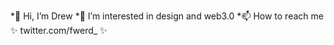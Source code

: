 *👋  Hi, I’m Drew
*👀  I’m interested in design and web3.0
*📫  How to reach me ✨ twitter.com/fwerd_ ✨  

<!---
yodreww/yodreww is a ✨ special ✨ repository because its `README.md` (this file) appears on your GitHub profile.
You can click the Preview link to take a look at your changes.
--->
